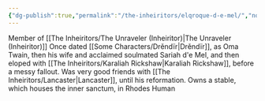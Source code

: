 ```yaml
---
{"dg-publish":true,"permalink":"/the-inheiritors/elqroque-d-e-mel/","noteIcon":""}
---
```


Member of [[The Inheiritors/The Unraveler (Inheiritor)\|The Unraveler (Inheiritor)]]
Once dated [[Some Characters/Drěndïr\|Drěndïr]], as Oma Twain, then his wife and acclaimed soulmated Sariah d'e Mel, and then eloped with [[The Inheiritors/Karaliah Rickshaw\|Karaliah Rickshaw]], before a messy fallout.
Was very good friends with [[The Inheiritors/Lancaster\|Lancaster]], until his reformation.
Owns a stable, which houses the inner sanctum, in Rhodes
Human
